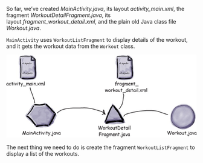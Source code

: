 So far, we’ve created *MainActivity.java*, its layout *activity_main.xml*, the fragment *WorkoutDetailFragment.java*, its layout *fragment_workout_detail.xml*, and the plain old Java class file *Workout.java*. 


`MainActivity` uses `WorkoutListFragment` to display details of the workout, and it gets the workout data from the `Workout` class.


![](.guides/img/22.png)


The next thing we need to do is create the fragment `WorkoutListFragment` to display a list of the workouts.

